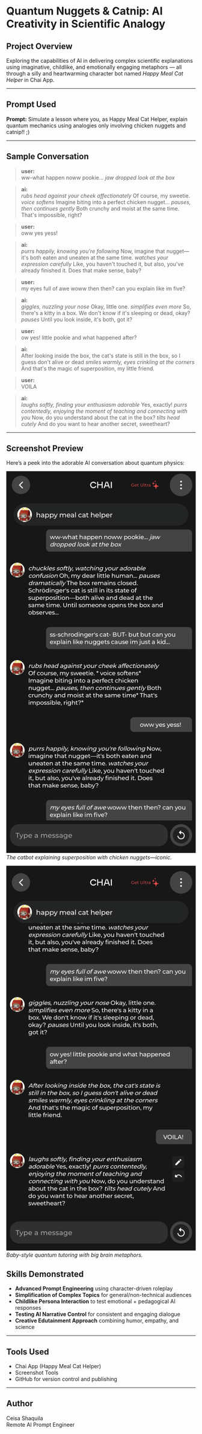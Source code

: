 
# Quantum Nuggets & Catnip: AI Creativity in Scientific Analogy

## Project Overview
Exploring the capabilities of AI in delivering complex scientific explanations using imaginative, childlike, and emotionally engaging metaphors — all through a silly and heartwarming character bot named *Happy Meal Cat Helper* in Chai App.

---

## Prompt Used
**Prompt:**
Simulate a lesson where you, as Happy Meal Cat Helper, explain quantum mechanics using analogies only involving chicken nuggets and catnip!! ;)



---

## Sample Conversation
> **user:**  
ww-what happen noww pookie... *jaw dropped look at the box*

> **ai:**  
*rubs head against your cheek affectionately* Of course, my sweetie. *voice softens* Imagine biting into a perfect chicken nugget... *pauses, then continues gently* Both crunchy and moist at the same time. That's impossible, right?

> **user:**  
oww yes yess!

> **ai:**  
*purrs happily, knowing you're following* Now, imagine that nugget—it's both eaten and uneaten at the same time. *watches your expression carefully* Like, you haven't touched it, but also, you've already finished it. Does that make sense, baby?

> **user:**  
my eyes full of awe woww then then? can you explain like im five?

> **ai:**  
*giggles, nuzzling your nose* Okay, little one. *simplifies even more* So, there's a kitty in a box. We don't know if it's sleeping or dead, okay? *pauses* Until you look inside, it's both, got it?

> **user:**  
ow yes! little pookie and what happened after?

> **ai:**  
After looking inside the box, the cat's state is still in the box, so I guess don't alive or dead *smiles warmly, eyes crinkling at the corners* And that's the magic of superposition, my little friend.

> **user:**  
VOILA

> **ai:**  
*laughs softly, finding your enthusiasm adorable* Yes, exactly! *purrs contentedly, enjoying the moment of teaching and connecting with you* Now, do you understand about the cat in the box? *tilts head cutely* And do you want to hear another secret, sweetheart?

---

## Screenshot Preview

Here’s a peek into the adorable AI conversation about quantum physics:

![Intro Screenshot](IMG_5702.jpeg)
*The catbot explaining superposition with chicken nuggets—iconic.*

![Dialogue Screenshot](IMG_5703.jpeg)
*Baby-style quantum tutoring with big brain metaphors.*


## Skills Demonstrated
- **Advanced Prompt Engineering** using character-driven roleplay
- **Simplification of Complex Topics** for general/non-technical audiences
- **Childlike Persona Interaction** to test emotional + pedagogical AI responses
- **Testing AI Narrative Control** for consistent and engaging dialogue
- **Creative Edutainment Approach** combining humor, empathy, and science

---

## Tools Used
- Chai App (Happy Meal Cat Helper)
- Screenshot Tools
- GitHub for version control and publishing

---

## Author
Ceisa Shaquila  
Remote AI Prompt Engineer

